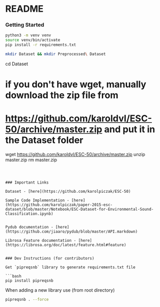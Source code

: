 # README

### Getting Started

```bash
python3 -m venv venv 
source venv/bin/activate
pip install -r requirements.txt

mkdir Dataset && mkdir Preprocessed\ Dataset
```
cd Dataset
# if you don't have wget, manually download the zip file from 
# https://github.com/karoldvl/ESC-50/archive/master.zip and put it in the Dataset folder
wget https://github.com/karoldvl/ESC-50/archive/master.zip
unzip master.zip
rm master.zip
```



### Important Links 

Dataset - [here](https://github.com/karolpiczak/ESC-50)

Sample Code Implementation - [here](https://github.com/karolpiczak/paper-2015-esc-dataset/blob/master/Notebook/ESC-Dataset-for-Environmental-Sound-Classification.ipynb)


Pydub documentation - [here](https://github.com/jiaaro/pydub/blob/master/API.markdown)

Librosa Feature documentation - [here](https://librosa.org/doc/latest/feature.html#feature)


### Dev Instructions (for contributors)

Get `pipreqsnb` library to generate requirements.txt file

```bash
pip install pipreqsnb
```

When adding a new library use (from root directory)
    
```bash
pipreqsnb . --force 
``` 

